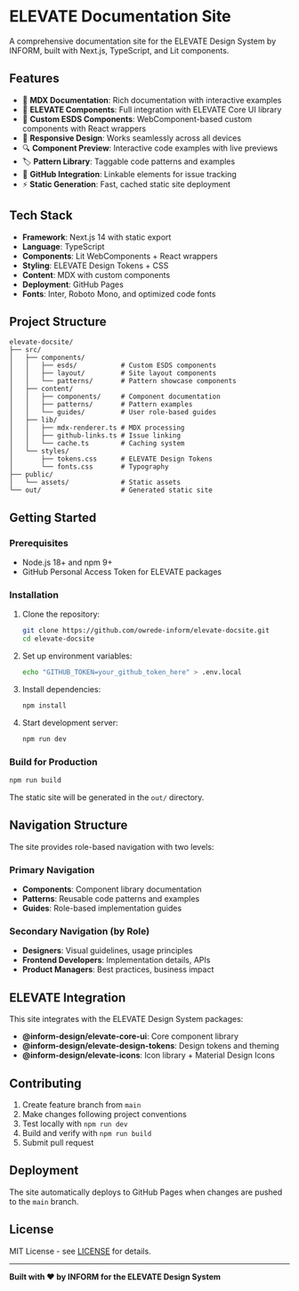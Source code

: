 # ELEVATE Documentation Site

A comprehensive documentation site for the ELEVATE Design System by INFORM, built with Next.js, TypeScript, and Lit components.

## Features

- 📖 **MDX Documentation**: Rich documentation with interactive examples
- 🎨 **ELEVATE Components**: Full integration with ELEVATE Core UI library
- 🔧 **Custom ESDS Components**: WebComponent-based custom components with React wrappers
- 📱 **Responsive Design**: Works seamlessly across all devices
- 🔍 **Component Preview**: Interactive code examples with live previews
- 🏷️ **Pattern Library**: Taggable code patterns and examples
- 🔗 **GitHub Integration**: Linkable elements for issue tracking
- ⚡ **Static Generation**: Fast, cached static site deployment

## Tech Stack

- **Framework**: Next.js 14 with static export
- **Language**: TypeScript
- **Components**: Lit WebComponents + React wrappers
- **Styling**: ELEVATE Design Tokens + CSS
- **Content**: MDX with custom components
- **Deployment**: GitHub Pages
- **Fonts**: Inter, Roboto Mono, and optimized code fonts

## Project Structure

```
elevate-docsite/
├── src/
│   ├── components/
│   │   ├── esds/           # Custom ESDS components
│   │   ├── layout/         # Site layout components
│   │   └── patterns/       # Pattern showcase components
│   ├── content/
│   │   ├── components/     # Component documentation
│   │   ├── patterns/       # Pattern examples
│   │   └── guides/         # User role-based guides
│   ├── lib/
│   │   ├── mdx-renderer.ts # MDX processing
│   │   ├── github-links.ts # Issue linking
│   │   └── cache.ts        # Caching system
│   └── styles/
│       ├── tokens.css      # ELEVATE Design Tokens
│       └── fonts.css       # Typography
├── public/
│   └── assets/             # Static assets
└── out/                    # Generated static site
```

## Getting Started

### Prerequisites

- Node.js 18+ and npm 9+
- GitHub Personal Access Token for ELEVATE packages

### Installation

1. Clone the repository:
   ```bash
   git clone https://github.com/owrede-inform/elevate-docsite.git
   cd elevate-docsite
   ```

2. Set up environment variables:
   ```bash
   echo "GITHUB_TOKEN=your_github_token_here" > .env.local
   ```

3. Install dependencies:
   ```bash
   npm install
   ```

4. Start development server:
   ```bash
   npm run dev
   ```

### Build for Production

```bash
npm run build
```

The static site will be generated in the `out/` directory.

## Navigation Structure

The site provides role-based navigation with two levels:

### Primary Navigation
- **Components**: Component library documentation
- **Patterns**: Reusable code patterns and examples
- **Guides**: Role-based implementation guides

### Secondary Navigation (by Role)
- **Designers**: Visual guidelines, usage principles
- **Frontend Developers**: Implementation details, APIs
- **Product Managers**: Best practices, business impact

## ELEVATE Integration

This site integrates with the ELEVATE Design System packages:

- **@inform-design/elevate-core-ui**: Core component library
- **@inform-design/elevate-design-tokens**: Design tokens and theming
- **@inform-design/elevate-icons**: Icon library + Material Design Icons

## Contributing

1. Create feature branch from `main`
2. Make changes following project conventions
3. Test locally with `npm run dev`
4. Build and verify with `npm run build`
5. Submit pull request

## Deployment

The site automatically deploys to GitHub Pages when changes are pushed to the `main` branch.

## License

MIT License - see [LICENSE](LICENSE) for details.

---

**Built with ❤️ by INFORM for the ELEVATE Design System**